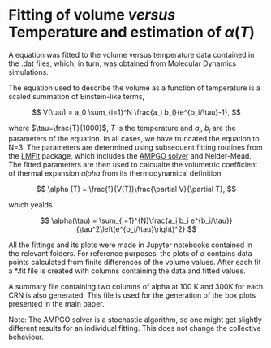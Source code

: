 # Fitting of volume _versus_ Temperature and estimation of $\alpha(T)$

A equation was fitted to the volume versus temperature data contained in the .dat files, which, in turn, was obtained from Molecular Dynamics simulations.

The equation used to describe the volume as a function of temperature is a scaled summation of Einstein-like terms,

$$
V(\tau) = a_0 \sum_{i=1}^N \frac{a_i b_i}{e^{b_i/\tau}-1},
$$

where $\tau=\frac{T}{1000}$, $T$ is the temperature and $a_i$, $b_i$ are the parameters of the equation. In all cases, we have truncated the equation to N=3. The parameters are determined using subsequent fitting routines from the [LMFit](https://lmfit.github.io/lmfit-py/index.html) package, which includes the [AMPGO solver](http://infinity77.net/global_optimization/ampgo.html) and Nelder-Mead. The fitted parameters are then used to calcualte the volumetric coefficient of thermal expansion $alpha$ from its thermodynamical definition,

$$
\alpha (T) = \frac{1}{V(T)}\frac{\partial V}{\partial T},
$$

which yealds

$$
\alpha(\tau) = \sum_{i=1}^{N}\frac{a_i b_i e^{b_i/\tau}}{\tau^2\left(e^{b_i/\tau}\right)^2}
$$

All the fittings and its plots were made in Jupyter notebooks contained in the relevant folders. For reference purposes, the plots of $\alpha$ contains data points calculated from finite differences of the volume values.
After each fit a *.fit file is created with columns containing the data and fitted values.

A summary file containing two columns of alpha at 100 K and 300K for each CRN is also generated. This file is used for the generation of the box plots presented in the main paper.

Note: The AMPGO solver is a stochastic algorithm, so one might get slightly different results for an individual fitting. This does not change the collective behaviour.
